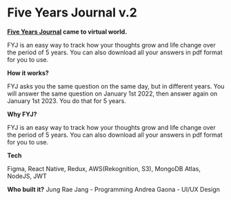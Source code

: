 # Five Years Journal v.2

**[Five Years Journal](https://www.amazon.com/Day-5-Year-Journal-Potter-Gift/dp/0307719774/ref=sr_1_4?crid=3CWX0VR3VZQH3&keywords=qna%20a%20day%20journal&qid=1670890239&sprefix=qna%20a%20day%20journal%20,aps,68&sr=8-4) came to virtual world.** 

FYJ is an easy way to track how your thoughts grow and life change over the period of 5 years. You can also download all your answers in pdf format for you to use. 

**How it works?**

FYJ asks you the same question on the same day, but in different years. You will answer the same question on January 1st 2022, then answer again on January 1st 2023. You do that for 5 years.

**Why FYJ?** 

FYJ is an easy way to track how your thoughts grow and life change over the period of 5 years. You can also download all your answers in pdf format for you to use. 

**Tech**

Figma, React Native, Redux, AWS(Rekognition, S3), MongoDB Atlas, NodeJS, JWT 

**Who built it?**
Jung Rae Jang - Programming
Andrea Gaona - UI/UX Design
